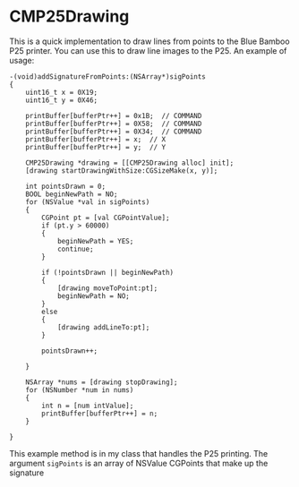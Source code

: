CMP25Drawing
============

This is a quick implementation to draw lines from points to the Blue Bamboo P25 printer. You can use this to draw line images to the P25. An example of usage:

```
-(void)addSignatureFromPoints:(NSArray*)sigPoints
{
    uint16_t x = 0X19;
    uint16_t y = 0X46;
    
    printBuffer[bufferPtr++] = 0x1B;  // COMMAND
    printBuffer[bufferPtr++] = 0X58;  // COMMAND
    printBuffer[bufferPtr++] = 0X34;  // COMMAND
    printBuffer[bufferPtr++] = x;  // X
    printBuffer[bufferPtr++] = y;  // Y
    
    CMP25Drawing *drawing = [[CMP25Drawing alloc] init];
    [drawing startDrawingWithSize:CGSizeMake(x, y)];
    
    int pointsDrawn = 0;
    BOOL beginNewPath = NO;
    for (NSValue *val in sigPoints)
    {
        CGPoint pt = [val CGPointValue];
        if (pt.y > 60000)
        {
            beginNewPath = YES;
            continue;
        }

        if (!pointsDrawn || beginNewPath)
        {
            [drawing moveToPoint:pt];
            beginNewPath = NO;
        }
        else
        {
            [drawing addLineTo:pt];
        }
        
        pointsDrawn++;
        
    }
    
    NSArray *nums = [drawing stopDrawing];
    for (NSNumber *num in nums)
    {
        int n = [num intValue];
        printBuffer[bufferPtr++] = n;
    }

}
```

This example method is in my class that handles the P25 printing. The argument `sigPoints` is an array of NSValue CGPoints that make up the signature